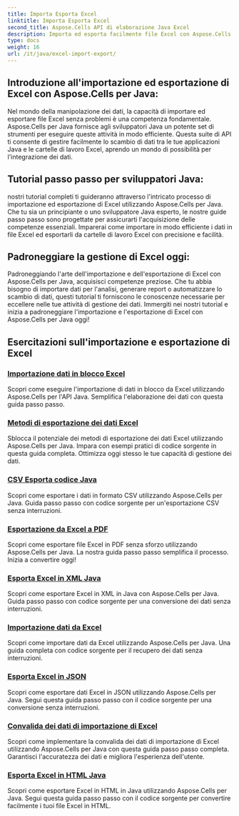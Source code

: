 ```yaml
---
title: Importa Esporta Excel
linktitle: Importa Esporta Excel
second_title: Aspose.Cells API di elaborazione Java Excel
description: Importa ed esporta facilmente file Excel con Aspose.Cells per Java. Esplora tutorial passo passo per uno scambio di dati senza interruzioni. Gestisci Master Excel oggi!
type: docs
weight: 16
url: /it/java/excel-import-export/
---
```


## Introduzione all'importazione ed esportazione di Excel con Aspose.Cells per Java:

Nel mondo della manipolazione dei dati, la capacità di importare ed esportare file Excel senza problemi è una competenza fondamentale. Aspose.Cells per Java fornisce agli sviluppatori Java un potente set di strumenti per eseguire queste attività in modo efficiente. Questa suite di API ti consente di gestire facilmente lo scambio di dati tra le tue applicazioni Java e le cartelle di lavoro Excel, aprendo un mondo di possibilità per l'integrazione dei dati.

## Tutorial passo passo per sviluppatori Java:

nostri tutorial completi ti guideranno attraverso l'intricato processo di importazione ed esportazione di Excel utilizzando Aspose.Cells per Java. Che tu sia un principiante o uno sviluppatore Java esperto, le nostre guide passo passo sono progettate per assicurarti l'acquisizione delle competenze essenziali. Imparerai come importare in modo efficiente i dati in file Excel ed esportarli da cartelle di lavoro Excel con precisione e facilità.

## Padroneggiare la gestione di Excel oggi:

Padroneggiando l'arte dell'importazione e dell'esportazione di Excel con Aspose.Cells per Java, acquisisci competenze preziose. Che tu abbia bisogno di importare dati per l'analisi, generare report o automatizzare lo scambio di dati, questi tutorial ti forniscono le conoscenze necessarie per eccellere nelle tue attività di gestione dei dati. Immergiti nei nostri tutorial e inizia a padroneggiare l'importazione e l'esportazione di Excel con Aspose.Cells per Java oggi!

## Esercitazioni sull'importazione e esportazione di Excel
### [Importazione dati in blocco Excel](./bulk-data-import-excel/)
Scopri come eseguire l'importazione di dati in blocco da Excel utilizzando Aspose.Cells per l'API Java. Semplifica l'elaborazione dei dati con questa guida passo passo.
### [Metodi di esportazione dei dati Excel](./excel-data-export-methods/)
Sblocca il potenziale dei metodi di esportazione dei dati Excel utilizzando Aspose.Cells per Java. Impara con esempi pratici di codice sorgente in questa guida completa. Ottimizza oggi stesso le tue capacità di gestione dei dati.
### [CSV Esporta codice Java](./csv-export-java-code/)
Scopri come esportare i dati in formato CSV utilizzando Aspose.Cells per Java. Guida passo passo con codice sorgente per un'esportazione CSV senza interruzioni.
### [Esportazione da Excel a PDF](./exporting-excel-to-pdf/)
Scopri come esportare file Excel in PDF senza sforzo utilizzando Aspose.Cells per Java. La nostra guida passo passo semplifica il processo. Inizia a convertire oggi!
### [Esporta Excel in XML Java](./export-excel-to-xml-java/)
Scopri come esportare Excel in XML in Java con Aspose.Cells per Java. Guida passo passo con codice sorgente per una conversione dei dati senza interruzioni.
### [Importazione dati da Excel](./data-import-from-excel/)
Scopri come importare dati da Excel utilizzando Aspose.Cells per Java. Una guida completa con codice sorgente per il recupero dei dati senza interruzioni.
### [Esporta Excel in JSON](./export-excel-to-json/)
Scopri come esportare dati Excel in JSON utilizzando Aspose.Cells per Java. Segui questa guida passo passo con il codice sorgente per una conversione senza interruzioni.
### [Convalida dei dati di importazione di Excel](./excel-import-data-validation/)
Scopri come implementare la convalida dei dati di importazione di Excel utilizzando Aspose.Cells per Java con questa guida passo passo completa. Garantisci l'accuratezza dei dati e migliora l'esperienza dell'utente. 
### [Esporta Excel in HTML Java](./export-excel-to-html-java/)
Scopri come esportare Excel in HTML in Java utilizzando Aspose.Cells per Java. Segui questa guida passo passo con il codice sorgente per convertire facilmente i tuoi file Excel in HTML.